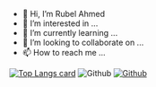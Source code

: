 - 👋 Hi, I’m Rubel Ahmed
- 👀 I’m interested in ...
- 🌱 I’m currently learning ...
- 💞️ I’m looking to collaborate on ...
- 📫 How to reach me ...
 




[![Top Langs card](https://github-readme-stats.vercel.app/api/top-langs/?username=rubelahme&card_width=550&show_icons=true&theme=radical)](https://github.com/rubelahme)
![Github](https://visitor-badge.laobi.icu/badge?page_id=rubelahme)
[![Github](https://img.shields.io/github/followers/rubelahme?label=Follow&style=social)](https://github.com/rubelahme)
